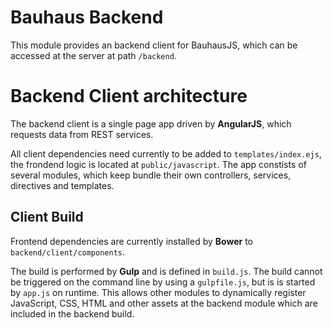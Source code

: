 # Bauhaus Backend

This module provides an backend client for BauhausJS, which can be accessed at the server at path `/backend`.

# Backend Client architecture

The backend client is a single page app driven by **AngularJS**, which requests data from REST services. 

All client dependencies need currently to be added to `templates/index.ejs`, the frondend logic is located at `public/javascript`. The app constists of several modules, which keep bundle their own controllers, services, directives and templates.

## Client Build

Frontend dependencies are currently installed by **Bower** to `backend/client/components`. 

The build is performed by **Gulp** and is defined in `build.js`. The build cannot be triggered on the command line by using a `gulpfile.js`, but is is started by `app.js` on runtime. This allows other modules to dynamically register JavaScript, CSS, HTML and other assets at the backend module which are included in the backend build.
